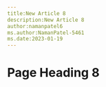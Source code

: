 ```yaml
---
title:New Article 8
description:New Article 8
author:namanpatel6
ms.author:NamanPatel-5461
ms.date:2023-01-19
---
```


# Page Heading 8


